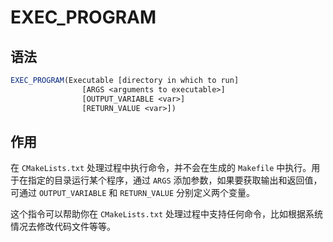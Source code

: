 # EXEC_PROGRAM

## 语法

```cmake
EXEC_PROGRAM(Executable [directory in which to run]
                [ARGS <arguments to executable>]
                [OUTPUT_VARIABLE <var>]
                [RETURN_VALUE <var>])
```

## 作用

在 `CMakeLists.txt` 处理过程中执行命令，并不会在生成的 `Makefile` 中执行。用于在指定的目录运行某个程序，通过 `ARGS` 添加参数，如果要获取输出和返回值，可通过 `OUTPUT_VARIABLE` 和 `RETURN_VALUE` 分别定义两个变量。

这个指令可以帮助你在 `CMakeLists.txt` 处理过程中支持任何命令，比如根据系统情况去修改代码文件等等。
